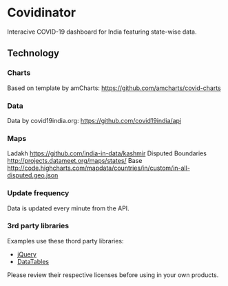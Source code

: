# Covidinator
Interacive COVID-19 dashboard for India featuring state-wise data.

## Technology
### Charts
Based on template by amCharts: https://github.com/amcharts/covid-charts

### Data
Data by covid19india.org: https://github.com/covid19india/api

### Maps
Ladakh
https://github.com/india-in-data/kashmir
Disputed Boundaries
http://projects.datameet.org/maps/states/
Base
http://code.highcharts.com/mapdata/countries/in/custom/in-all-disputed.geo.json

### Update frequency
Data is updated every minute from the API.

### 3rd party libraries
Examples use these thord party libraries:

* [jQuery](https://jquery.com/)
* [DataTables](https://datatables.net/)

Please review their respective licenses before using in your own products.
